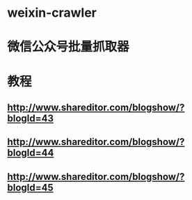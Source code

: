 # weixin-crawler
微信公众号批量抓取器
===================
教程
====
http://www.shareditor.com/blogshow/?blogId=43
---------------------------------------------
http://www.shareditor.com/blogshow/?blogId=44
---------------------------------------------
http://www.shareditor.com/blogshow/?blogId=45
---------------------------------------------
